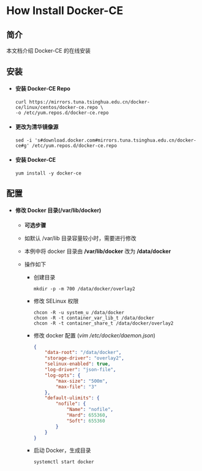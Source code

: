 

# How Install Docker-CE


## 简介

本文档介绍 Docker-CE 的在线安装 

## 安装
- #### 安装 Docker-CE Repo
  
      curl https://mirrors.tuna.tsinghua.edu.cn/docker-ce/linux/centos/docker-ce.repo \
      -o /etc/yum.repos.d/docker-ce.repo

- #### 更改为**清华镜像源**

      sed -i 's#download.docker.com#mirrors.tuna.tsinghua.edu.cn/docker-ce#g' /etc/yum.repos.d/docker-ce.repo

- #### 安装 Docker-CE
  
      yum install -y docker-ce

## 配置
- #### 修改 Docker 目录(/var/lib/docker)
    - **可选步骤**

    - 如默认 /var/lib 目录容量较小时，需要进行修改

    - 本例中将 docker 目录由 **/var/lib/docker** 改为 **/data/docker**

    - 操作如下
      - 创建目录

        ```shell
        mkdir -p -m 700 /data/docker/overlay2
        ```

      - 修改 SELinux 权限

        ```shell
        chcon -R -u system_u /data/docker
        chcon -R -t container_var_lib_t /data/docker
        chcon -R -t container_share_t /data/docker/overlay2
        ```
        

      - 修改 docker 配置 (*vim /etc/docker/daemon.json*)

        ```json
        {
            "data-root": "/data/docker",
            "storage-driver": "overlay2",
            "selinux-enabled": true,
            "log-driver": "json-file",
            "log-opts": {
                "max-size": "500m",
                "max-file": "3"
            },
            "default-ulimits": {
                "nofile": {
                    "Name": "nofile",
                    "Hard": 655360,
                    "Soft": 655360
                }
            }
        }
        ```
        
        
      - 启动 Docker，生成目录
  
        ```shell
        systemctl start docker
        ```
